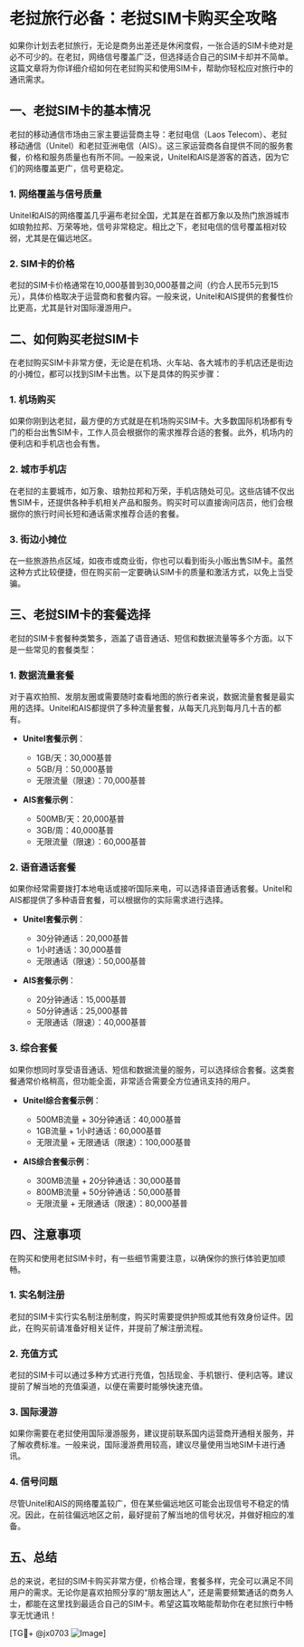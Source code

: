 # 老挝旅行必备：老挝SIM卡购买全攻略

如果你计划去老挝旅行，无论是商务出差还是休闲度假，一张合适的SIM卡绝对是必不可少的。在老挝，网络信号覆盖广泛，但选择适合自己的SIM卡却并不简单。这篇文章将为你详细介绍如何在老挝购买和使用SIM卡，帮助你轻松应对旅行中的通讯需求。

## 一、老挝SIM卡的基本情况

老挝的移动通信市场由三家主要运营商主导：老挝电信（Laos Telecom）、老挝移动通信（Unitel）和老挝亚洲电信（AIS）。这三家运营商各自提供不同的服务套餐，价格和服务质量也有所不同。一般来说，Unitel和AIS是游客的首选，因为它们的网络覆盖更广，信号更稳定。

### 1. 网络覆盖与信号质量

Unitel和AIS的网络覆盖几乎遍布老挝全国，尤其是在首都万象以及热门旅游城市如琅勃拉邦、万荣等地，信号非常稳定。相比之下，老挝电信的信号覆盖相对较弱，尤其是在偏远地区。

### 2. SIM卡的价格

老挝的SIM卡价格通常在10,000基普到30,000基普之间（约合人民币5元到15元），具体价格取决于运营商和套餐内容。一般来说，Unitel和AIS提供的套餐性价比更高，尤其是针对国际漫游用户。

## 二、如何购买老挝SIM卡

在老挝购买SIM卡非常方便，无论是在机场、火车站、各大城市的手机店还是街边的小摊位，都可以找到SIM卡出售。以下是具体的购买步骤：

### 1. 机场购买

如果你刚到达老挝，最方便的方式就是在机场购买SIM卡。大多数国际机场都有专门的柜台出售SIM卡，工作人员会根据你的需求推荐合适的套餐。此外，机场内的便利店和手机店也会有售。

### 2. 城市手机店

在老挝的主要城市，如万象、琅勃拉邦和万荣，手机店随处可见。这些店铺不仅出售SIM卡，还提供各种手机相关产品和服务。购买时可以直接询问店员，他们会根据你的旅行时间长短和通话需求推荐合适的套餐。

### 3. 街边小摊位

在一些旅游热点区域，如夜市或商业街，你也可以看到街头小贩出售SIM卡。虽然这种方式比较便捷，但在购买前一定要确认SIM卡的质量和激活方式，以免上当受骗。

## 三、老挝SIM卡的套餐选择

老挝的SIM卡套餐种类繁多，涵盖了语音通话、短信和数据流量等多个方面。以下是一些常见的套餐类型：

### 1. 数据流量套餐

对于喜欢拍照、发朋友圈或需要随时查看地图的旅行者来说，数据流量套餐是最实用的选择。Unitel和AIS都提供了多种流量套餐，从每天几兆到每月几十吉的都有。

- **Unitel套餐示例**：
  - 1GB/天：30,000基普
  - 5GB/月：50,000基普
  - 无限流量（限速）：70,000基普

- **AIS套餐示例**：
  - 500MB/天：20,000基普
  - 3GB/周：40,000基普
  - 无限流量（限速）：60,000基普

### 2. 语音通话套餐

如果你经常需要拨打本地电话或接听国际来电，可以选择语音通话套餐。Unitel和AIS都提供了多种语音套餐，可以根据你的实际需求进行选择。

- **Unitel套餐示例**：
  - 30分钟通话：20,000基普
  - 1小时通话：30,000基普
  - 无限通话（限速）：50,000基普

- **AIS套餐示例**：
  - 20分钟通话：15,000基普
  - 50分钟通话：25,000基普
  - 无限通话（限速）：40,000基普

### 3. 综合套餐

如果你想同时享受语音通话、短信和数据流量的服务，可以选择综合套餐。这类套餐通常价格稍高，但功能全面，非常适合需要全方位通讯支持的用户。

- **Unitel综合套餐示例**：
  - 500MB流量 + 30分钟通话：40,000基普
  - 1GB流量 + 1小时通话：60,000基普
  - 无限流量 + 无限通话（限速）：100,000基普

- **AIS综合套餐示例**：
  - 300MB流量 + 20分钟通话：30,000基普
  - 800MB流量 + 50分钟通话：50,000基普
  - 无限流量 + 无限通话（限速）：80,000基普

## 四、注意事项

在购买和使用老挝SIM卡时，有一些细节需要注意，以确保你的旅行体验更加顺畅。

### 1. 实名制注册

老挝的SIM卡实行实名制注册制度，购买时需要提供护照或其他有效身份证件。因此，在购买前请准备好相关证件，并提前了解注册流程。

### 2. 充值方式

老挝的SIM卡可以通过多种方式进行充值，包括现金、手机银行、便利店等。建议提前了解当地的充值渠道，以便在需要时能够快速充值。

### 3. 国际漫游

如果你需要在老挝使用国际漫游服务，建议提前联系国内运营商开通相关服务，并了解收费标准。一般来说，国际漫游费用较高，建议尽量使用当地SIM卡进行通讯。

### 4. 信号问题

尽管Unitel和AIS的网络覆盖较广，但在某些偏远地区可能会出现信号不稳定的情况。因此，在前往偏远地区之前，最好提前了解当地的信号状况，并做好相应的准备。

## 五、总结

总的来说，老挝的SIM卡购买非常方便，价格合理，套餐多样，完全可以满足不同用户的需求。无论你是喜欢拍照分享的“朋友圈达人”，还是需要频繁通话的商务人士，都能在这里找到最适合自己的SIM卡。希望这篇攻略能帮助你在老挝旅行中畅享无忧通讯！

[TG💪+ @jx0703 ![Image](https://github.com/user-attachments/assets/dbca1d08-cadb-493c-b0ec-ad6f7a83f270)]